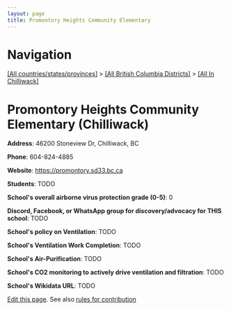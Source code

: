 ```yaml
---
layout: page
title: Promontory Heights Community Elementary
---
```

# Navigation

[[All countries/states/provinces]](../../..) > [[All British Columbia Districts]](../..) > [[All In Chilliwack]](..)

# Promontory Heights Community Elementary (Chilliwack)

**Address**: 46200 Stoneview Dr, Chilliwack, BC

**Phone**: 604-824-4885

**Website**: <https://promontory.sd33.bc.ca>

**Students**: TODO

**School's overall airborne virus protection grade (0-5)**: 0

**Discord, Facebook, or WhatsApp group for discovery/advocacy for THIS school**: TODO

**School's policy on Ventilation**: TODO

**School's Ventilation Work Completion**: TODO

**School's Air-Purification**: TODO

**School's CO2 monitoring to actively drive ventilation and filtration**: TODO

**School's Wikidata URL**: TODO


[Edit this page](https://github.com/ventilate-schools/BC/edit/main/./Chilliwack/Promontory_Heights_Community_Elementary.md). See also [rules for contribution](../../../contribution-rules/)